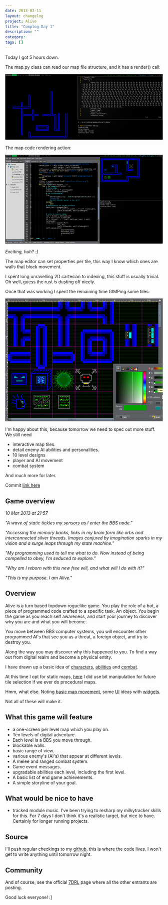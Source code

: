 ```yaml
---
date: 2013-03-11
layout: changelog
project: Alive
title: "Complog Day 1"
description: ""
category: 
tags: []
---
```


Today I got 5 hours down.

The map.py class can read our map file structure, and it has a render() call:

![map.py](/assets/alive/complog/maploader.jpg) 

The map code rendering action:

![map code rendering action](/assets/alive/complog/mapaction.jpg)

*Exciting, huh? :\]*

The map editor can set properties per tile, this way I know which ones are walls that block movement.

I spent long unravelling 2D cartesian to indexing, this stuff is usually trivial. Oh well, guess the rust is dusting off nicely.

Once that was working I spent the remaining time GIMPing some tiles:

![GIMPing some tiles](/assets/alive/complog/gimp.jpg)

I'm happy about this, because tomorrow we need to spec out more stuff. We still need

*   interactive map tiles.
*   detail enemy AI abilities and personalities.
*   10 level designs
*   player and AI movement
*   combat system

And much more for later.

Commit [link here](https://github.com/wesleywerner/aliverl/commit/66a670582628bbad122e06e799ea81fd14a38e27)

Game overview
-------------

_10 Mar 2013 at 21:57_

_"A wave of static tickles my sensors as I enter the BBS node."_

_"Accessing the memory banks, links in my brain form like orbs and interconnected silver threads. Images conjured by imagination sparks in my vision and a surge leaps through my state machine."_

_"My programming used to tell me what to do. Now instead of being compelled to obey, I'm seduced to explore."_

_"Why am I reborn with this new free will, and what will I do with it?"_

_"This is my purpose. I am Alive."_

Overview
--------

Alive is a turn based topdown roguelike game. You play the role of a bot, a piece of programmed code crafted to a specific task. An object. You begin the game as you reach self awareness, and start your journey to discover why you are and what you will become.

You move between BBS computer systems, you will encounter other programmed AI's that see you as a threat, a foreign object, and try to destroy you.

Along the way you may discover why this happened to you. To find a way out from digital realm and become a physical entity.

I have drawn up a basic idea of [characters](/assets/alive/complog/npcs.jpg), [abilities](/assets/alive/complog/abilities.jpg) and [combat](/assets/alive/complog/combat.jpg).

At this time I opt for static maps, [here](/assets/alive/complog/bitwise.jpg) I did use bit manipulation for future tile selection if we ever do procedural maps.

Hmm, what else. Noting [basic map movement](/assets/alive/complog/map.jpg), some [UI](/assets/alive/complog/ui.jpg) ideas with [widgets](/assets/alive/complog/widgets.jpg).

Not all of these will make it.

What this game will feature
---------------------------

*   a one-screen per level map which you play on.
*   Ten levels of digital adventure.
*   Each level is a BBS you move through.
*   blockable walls.
*   basic range of view.
*   various enemy's (AI's) that appear at different levels.
*   A melee and ranged combat system.
*   Game event messages.
*   upgradable abilities each level, including the first level.
*   A basic list of end game achievements.
*   A simple storyline of your goal.

What would be nice to have
--------------------------

* tracked module music. I've been trying to resharp my milkytracker skills for this. For 7 days I don't think it's a realistic target, but nice to have. Certainly for longer running projects.

Source
------

I'll push regular checkings to my [github](https://github.com/wesleywerner/aliverl), this is where the code lives. I won't get to write anything until tomorrow night.

Community
---------

And of course, see the official [7DRL](https://7drl.com/) page where all the other entrants are posting.

Good luck everyone! :\]